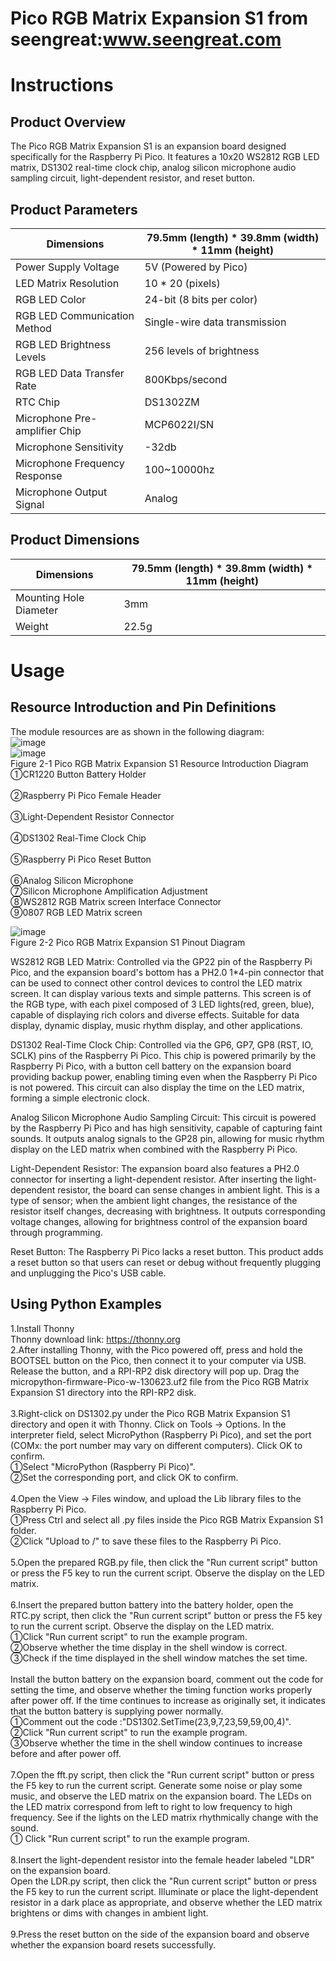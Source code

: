 Pico RGB Matrix Expansion S1 from seengreat:www.seengreat.com
 =======================================
# Instructions
## Product Overview
The Pico RGB Matrix Expansion S1 is an expansion board designed specifically for the Raspberry Pi Pico. It features a 10x20 WS2812 RGB LED matrix, DS1302 real-time clock chip, analog silicon microphone audio sampling circuit, light-dependent resistor, and reset button.<br>

## Product Parameters
|Dimensions	|79.5mm (length) * 39.8mm (width) * 11mm (height)|
|----------------------|--------------------------------------------------------|
|Power Supply Voltage	|5V (Powered by Pico)|
|LED Matrix Resolution	|10 * 20 (pixels)|
|RGB LED Color	|24-bit (8 bits per color)|
|RGB LED Communication Method	|Single-wire data transmission|
|RGB LED Brightness Levels	|256 levels of brightness|
|RGB LED Data Transfer Rate	|800Kbps/second|
|RTC Chip	|DS1302ZM|
|Microphone Pre-amplifier Chip	|MCP6022I/SN|
|Microphone Sensitivity	|-32db|
|Microphone Frequency Response	|100~10000hz|
|Microphone Output Signal	|Analog|

## Product Dimensions
|Dimensions	|79.5mm (length) * 39.8mm (width) * 11mm (height)|
|----------------------|--------------------------------------------------------|
|Mounting Hole Diameter	|3mm|
|Weight	|22.5g|
# Usage 
## Resource Introduction and Pin Definitions
The module resources are as shown in the following diagram:<br>
![image](https://github.com/seengreat/Pico-RGB-Matrix-Expansion-S1/blob/main/1.png)<br>
![image](https://github.com/seengreat/Pico-RGB-Matrix-Expansion-S1/blob/main/2.png)<br>
Figure 2-1 Pico RGB Matrix Expansion S1 Resource Introduction Diagram<br>
①CR1220 Button Battery Holder<br>         
②Raspberry Pi Pico Female Header<br>              
③Light-Dependent Resistor Connector  <br>               
④DS1302 Real-Time Clock Chip    <br>        
⑤Raspberry Pi Pico Reset Button<br>	 
⑥Analog Silicon Microphone<br>
⑦Silicon Microphone Amplification Adjustment<br>
⑧WS2812 RGB Matrix screen Interface Connector<br>
⑨0807 RGB LED Matrix screen<br>
	
![image](https://github.com/seengreat/Pico-RGB-Matrix-Expansion-S1/blob/main/3.png)<br>
Figure 2-2 Pico RGB Matrix Expansion S1 Pinout Diagram<br>
                         
WS2812 RGB LED Matrix: Controlled via the GP22 pin of the Raspberry Pi Pico, and the expansion board's bottom has a PH2.0 1*4-pin connector that can be used to connect other control devices to control the LED matrix screen. It can display various texts and simple patterns. This screen is of the RGB type, with each pixel composed of 3 LED lights(red, green, blue), capable of displaying rich colors and diverse effects. Suitable for data display, dynamic display, music rhythm display, and other applications.<br>

DS1302 Real-Time Clock Chip: Controlled via the GP6, GP7, GP8 (RST, IO, SCLK) pins of the Raspberry Pi Pico. This chip is powered primarily by the Raspberry Pi Pico, with a button cell battery on the expansion board providing backup power, enabling timing even when the Raspberry Pi Pico is not powered. This circuit can also display the time on the LED matrix, forming a simple electronic clock.<br>

Analog Silicon Microphone Audio Sampling Circuit: This circuit is powered by the Raspberry Pi Pico and has high sensitivity, capable of capturing faint sounds. It outputs analog signals to the GP28 pin, allowing for music rhythm display on the LED matrix when combined with the Raspberry Pi Pico.<br>

Light-Dependent Resistor: The expansion board also features a PH2.0 connector for inserting a light-dependent resistor. After inserting the light-dependent resistor, the board can sense changes in ambient light. This is a type of sensor; when the ambient light changes, the resistance of the resistor itself changes, decreasing with brightness. It outputs corresponding voltage changes, allowing for brightness control of the expansion board through programming.<br>

Reset Button: The Raspberry Pi Pico lacks a reset button. This product adds a reset button so that users can reset or debug without frequently plugging and unplugging the Pico's USB cable.<br>

## Using Python Examples
1.Install Thonny<br>
Thonny download link: https://thonny.org<br>
2.After installing Thonny, with the Pico powered off, press and hold the BOOTSEL button on the Pico, then connect it to your computer via USB. Release the button, and a RPI-RP2 disk directory will pop up. Drag the micropython-firmware-Pico-w-130623.uf2 file from the Pico RGB Matrix Expansion S1 directory into the RPI-RP2 disk.<br>
<br>
3.Right-click on DS1302.py under the Pico RGB Matrix Expansion S1 directory and open it with Thonny. Click on Tools -> Options. In the interpreter field, select MicroPython (Raspberry Pi Pico), and set the port (COMx: the port number may vary on different computers). Click OK to confirm.<br>
①Select "MicroPython (Raspberry Pi Pico)".<br>
②Set the corresponding port, and click OK to confirm.<br>
<br>
4.Open the View -> Files window, and upload the Lib library files to the Raspberry Pi Pico.<br>
①Press Ctrl and select all .py files inside the Pico RGB Matrix Expansion S1 folder.<br>
②Click "Upload to /" to save these files to the Raspberry Pi Pico.<br>
<br>
5.Open the prepared RGB.py file, then click the "Run current script" button or press the F5 key to run the current script. Observe the display on the LED matrix.<br>
<br>
6.Insert the prepared button battery into the battery holder, open the RTC.py script, then click the "Run current script" button or press the F5 key to run the current script. Observe the display on the LED matrix.<br>
①Click "Run current script" to run the example program.<br>
②Observe whether the time display in the shell window is correct.<br>
③Check if the time displayed in the shell window matches the set time.<br>
<br>
Install the button battery on the expansion board, comment out the code for setting the time, and observe whether the timing function works properly after power off. If the time continues to increase as originally set, it indicates that the button battery is supplying power normally.<br>
①Comment out the code :"DS1302.SetTime(23,9,7,23,59,59,00,4)".<br>
②Click "Run current script" to run the example program.<br>
③Observe whether the time in the shell window continues to increase before and after power off.<br>
<br>
7.Open the fft.py script, then click the "Run current script" button or press the F5 key to run the current script. Generate some noise or play some music, and observe the LED matrix on the expansion board. The LEDs on the LED matrix correspond from left to right to low frequency to high frequency. See if the lights on the LED matrix rhythmically change with the sound.<br>
① Click  "Run current script" to run the example program.<br>
<br>
8.Insert the light-dependent resistor into the female header labeled "LDR" on the expansion board.<br>
Open the LDR.py script, then click the "Run current script" button or press the F5 key to run the current script. Illuminate or place the light-dependent resistor in a dark place as appropriate, and observe whether the LED matrix brightens or dims with changes in ambient light.<br>
<br>
9.Press the reset button on the side of the expansion board and observe whether the expansion board resets successfully.<br>
